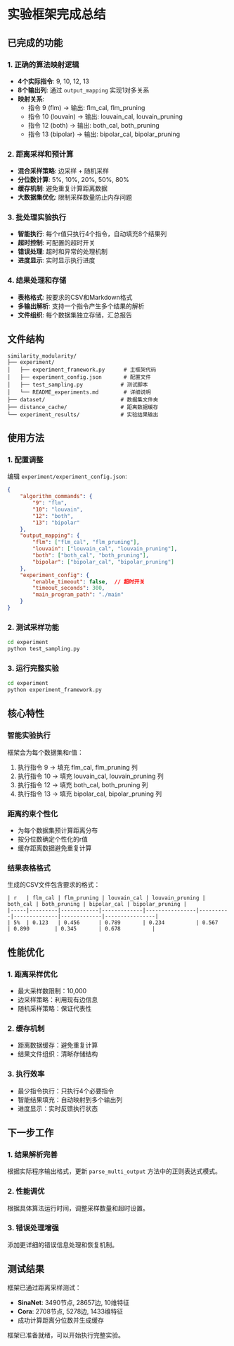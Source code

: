# 实验框架完成总结

## 已完成的功能

### 1. 正确的算法映射逻辑
- **4个实际指令**: 9, 10, 12, 13
- **8个输出列**: 通过 `output_mapping` 实现1对多关系
- **映射关系**:
  - 指令 9 (flm) → 输出: flm_cal, flm_pruning
  - 指令 10 (louvain) → 输出: louvain_cal, louvain_pruning  
  - 指令 12 (both) → 输出: both_cal, both_pruning
  - 指令 13 (bipolar) → 输出: bipolar_cal, bipolar_pruning

### 2. 距离采样和预计算
- **混合采样策略**: 边采样 + 随机采样
- **分位数计算**: 5%, 10%, 20%, 50%, 80%
- **缓存机制**: 避免重复计算距离数据
- **大数据集优化**: 限制采样数量防止内存问题

### 3. 批处理实验执行
- **智能执行**: 每个r值只执行4个指令，自动填充8个结果列
- **超时控制**: 可配置的超时开关
- **错误处理**: 超时和异常的处理机制
- **进度显示**: 实时显示执行进度

### 4. 结果处理和存储
- **表格格式**: 按要求的CSV和Markdown格式
- **多输出解析**: 支持一个指令产生多个结果的解析
- **文件组织**: 每个数据集独立存储，汇总报告

## 文件结构

```
similarity_modularity/
├── experiment/
│   ├── experiment_framework.py      # 主框架代码
│   ├── experiment_config.json       # 配置文件
│   ├── test_sampling.py            # 测试脚本
│   └── README_experiments.md        # 详细说明
├── dataset/                        # 数据集文件夹
├── distance_cache/                 # 距离数据缓存
└── experiment_results/             # 实验结果输出
```

## 使用方法

### 1. 配置调整
编辑 `experiment/experiment_config.json`:
```json
{
    "algorithm_commands": {
        "9": "flm",
        "10": "louvain", 
        "12": "both",
        "13": "bipolar"
    },
    "output_mapping": {
        "flm": ["flm_cal", "flm_pruning"],
        "louvain": ["louvain_cal", "louvain_pruning"],
        "both": ["both_cal", "both_pruning"],
        "bipolar": ["bipolar_cal", "bipolar_pruning"]
    },
    "experiment_config": {
        "enable_timeout": false,  // 超时开关
        "timeout_seconds": 300,
        "main_program_path": "./main"
    }
}
```

### 2. 测试采样功能
```bash
cd experiment
python test_sampling.py
```

### 3. 运行完整实验
```bash
cd experiment  
python experiment_framework.py
```

## 核心特性

### 智能实验执行
框架会为每个数据集和r值：
1. 执行指令 9 → 填充 flm_cal, flm_pruning 列
2. 执行指令 10 → 填充 louvain_cal, louvain_pruning 列
3. 执行指令 12 → 填充 both_cal, both_pruning 列
4. 执行指令 13 → 填充 bipolar_cal, bipolar_pruning 列

### 距离约束个性化
- 为每个数据集预计算距离分布
- 按分位数确定个性化的r值
- 缓存距离数据避免重复计算

### 结果表格格式
生成的CSV文件包含要求的格式：
```
| r   | flm_cal | flm_pruning | louvain_cal | louvain_pruning | both_cal | both_pruning | bipolar_cal | bipolar_pruning |
|-----|---------|------------|-------------|----------------|----------|--------------|-------------|----------------|
| 5%  | 0.123   | 0.456      | 0.789       | 0.234          | 0.567    | 0.890        | 0.345       | 0.678          |
```

## 性能优化

### 1. 距离采样优化
- 最大采样数限制：10,000
- 边采样策略：利用现有边信息
- 随机采样策略：保证代表性

### 2. 缓存机制
- 距离数据缓存：避免重复计算
- 结果文件组织：清晰存储结构

### 3. 执行效率
- 最少指令执行：只执行4个必要指令
- 智能结果填充：自动映射到多个输出列
- 进度显示：实时反馈执行状态

## 下一步工作

### 1. 结果解析完善
根据实际程序输出格式，更新 `parse_multi_output` 方法中的正则表达式模式。

### 2. 性能调优
根据具体算法运行时间，调整采样数量和超时设置。

### 3. 错误处理增强
添加更详细的错误信息处理和恢复机制。

## 测试结果

框架已通过距离采样测试：
- **SinaNet**: 3490节点, 28657边, 10维特征
- **Cora**: 2708节点, 5278边, 1433维特征
- 成功计算距离分位数并生成缓存

框架已准备就绪，可以开始执行完整实验。